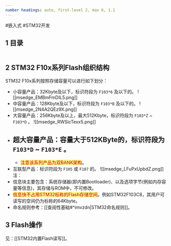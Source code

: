 ```yaml
---
number headings: auto, first-level 2, max 6, 1.1
---
```

#嵌入式 #STM32开发 

## 1 目录

```toc
```

## 2 STM32 F10x系列Flash组织结构

STM32 F10x系列按照存储容量可以进行如下划分：
- 小容量产品：32Kbyte及以下，标识符段为 `F103*6` 及以下的。
	![[msedge_EMBmFmDIL5.png]]
- 中容量产品：128Kbyte及以下，标识符段为 `F103*B` 及以下的。
	![[msedge_2N4A2QEz9X.png]]
- 大容量产品：256Kbyte及以上，最大512Kbyte，标识符段为 `F103*Z` ~ `F103*D` 。
	![[msedge_RWSicTexx5.png]]
- 超大容量产品：容量大于512KByte的，标识符段为 `F103*D` ~ `F103*E` 。
	- 
	- <span style="background:#fff88f"><font color="#c00000">注意该系列产品为双BANK架构</font></span>。
- 互联型产品：标识符段为 `F105` 或 `F107` 的。
	![[msedge_LFuPxUpbdZ.png]]
注：
- 信息块主要包含：系统存储器(即内置Bootloader)、以及选项字节(例如内存容量等信息)，其存储与ROM中，不可修改。
- <span style="background:#fff88f"><font color="#c00000">信息快不占用STM32标称的Flash存储空间</font></span>。例如STM32F103C8，其用户可读写的空间仍为标称的64Kbyte。
- 命名规则参考：[[查阅性基础#^imvzdn|STM32命名规则]]。

## 3 Flash操作

见：[[STM32内置Flash读写]]。
